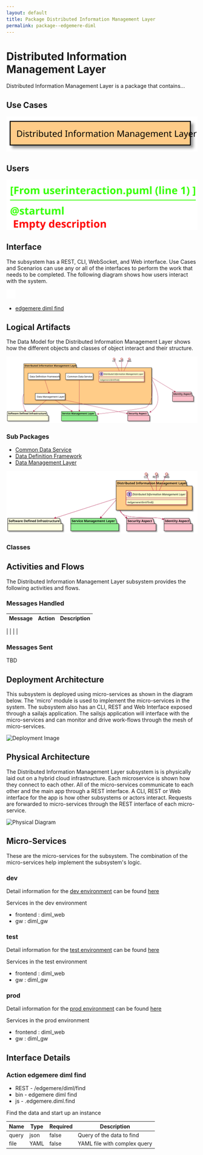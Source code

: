 ```yaml
---
layout: default
title: Package Distributed Information Management Layer
permalink: package--edgemere-diml
---
```

# Distributed Information Management Layer

Distributed Information Management Layer is a package that contains...



## Use Cases



![UseCase Diagram](./usecases.svg)

## Users


![User Interaction](./userinteraction.svg)

## Interface
The subsystem has a REST, CLI, WebSocket, and Web interface. Use Cases and Scenarios can use any or all
of the interfaces to perform the work that needs to be completed. The following  diagram shows how
users interact with the system.

![Scenario Mappings Diagram](./scenariomapping.svg)

* [ edgemere diml find](#action--edgemere-diml-find)


## Logical Artifacts
The Data Model for the  Distributed Information Management Layer shows how the different objects and classes of object interact
and their structure.

![Sub Package Diagram](./subpackage.svg)

### Sub Packages

* [Common Data Service](package--edgemere-diml-cds)
* [Data Definition Framework](package--edgemere-diml-ddf)
* [Data Management Layer](package--edgemere-diml-dml)


![Logical Diagram](./logical.svg)

### Classes



## Activities and Flows
The Distributed Information Management Layer subsystem provides the following activities and flows.

### Messages Handled
| Message | Action | Description |
|---|---|---|

|    |    |    |

### Messages Sent

TBD

## Deployment Architecture

This subsystem is deployed using micro-services as shown in the diagram below. The 'micro' module is
used to implement the micro-services in the system.
The subsystem also has an CLI, REST and Web Interface exposed through a sailajs application. The sailsjs
application will interface with the micro-services and can monitor and drive work-flows through the mesh of
micro-services.

![Deployment Image](./deployment.svg)

## Physical Architecture

The Distributed Information Management Layer subsystem is is physically laid out on a hybrid cloud infrastructure. Each microservice is shown
how they connect to each other. All of the micro-services communicate to each other and the main app through a
REST interface. A CLI, REST or Web interface for the app is how other subsystems or actors interact. Requests are
forwarded to micro-services through the REST interface of each micro-service.

![Physical Diagram](./physical.svg)

## Micro-Services
These are the micro-services for the subsystem. The combination of the micro-services help implement
the subsystem's logic.

### dev
Detail information for the [dev environment](environment--edgemere-diml-dev)
can be found [here](environment--edgemere-diml-dev)

Services in the dev environment

* frontend : diml_web
* gw : diml_gw

### test
Detail information for the [test environment](environment--edgemere-diml-test)
can be found [here](environment--edgemere-diml-test)

Services in the test environment

* frontend : diml_web
* gw : diml_gw

### prod
Detail information for the [prod environment](environment--edgemere-diml-prod)
can be found [here](environment--edgemere-diml-prod)

Services in the prod environment

* frontend : diml_web
* gw : diml_gw


## Interface Details


### Action  edgemere diml find

* REST - /edgemere/diml/find
* bin -  edgemere diml find
* js - .edgemere.diml.find

Find the data and start up an instance

| Name | Type | Required | Description |
|---|---|---|---|
| query | json |false | Query of the data to find |
| file | YAML |false | YAML file with complex query |




